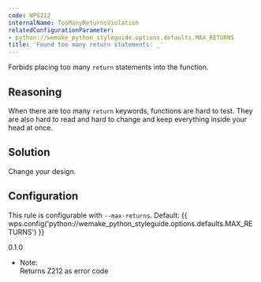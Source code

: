 ```yaml
---
code: WPS212
internalName: TooManyReturnsViolation
relatedConfigurationParameter:
- python://wemake_python_styleguide.options.defaults.MAX_RETURNS
title: 'Found too many return statements: _'
---
```


Forbids placing too many `return` statements into the function.

## Reasoning
When there are too many `return` keywords, functions are hard to
test. They are also hard to read and hard to change and keep
everything inside your head at once.

## Solution
Change your design.

## Configuration
This rule is configurable with `--max-returns`. Default:
{{ wps.config('python://wemake_python_styleguide.options.defaults.MAX_RETURNS') }}

<div class="versionadded">

0.1.0

</div>

  - Note:  
    Returns Z212 as error code